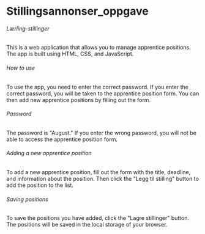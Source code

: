 # Stillingsannonser_oppgave

###### Lærling-stillinger
This is a web application that allows you to manage apprentice positions. The app is built using HTML, CSS, and JavaScript.

###### How to use
To use the app, you need to enter the correct password. If you enter the correct password, you will be taken to the apprentice position form. You can then add new apprentice positions by filling out the form.

###### Password
The password is "August." If you enter the wrong password, you will not be able to access the apprentice position form.

###### Adding a new apprentice position
To add a new apprentice position, fill out the form with the title, deadline, and information about the position. Then click the "Legg til stilling" button to add the position to the list.

###### Saving positions
To save the positions you have added, click the "Lagre stillinger" button. The positions will be saved in the local storage of your browser.
